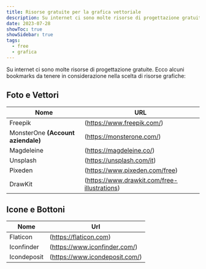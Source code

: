```yaml
---
title: Risorse gratuite per la grafica vettoriale
description: Su internet ci sono molte risorse di progettazione gratuite. Ecco alcuni bookmarks da tenere in considerazione nella scelta di risorse grafiche
date: 2023-07-28
showToc: true
showSidebar: true
tags:
  - free
  - grafica
---
```


Su internet ci sono molte risorse di progettazione gratuite. Ecco alcuni bookmarks da tenere in considerazione nella scelta di risorse grafiche: 

## Foto e Vettori

|Nome   |URL   |
|---|---|
|Freepik   |(https://www.freepik.com/)   | 
|MonsterOne **(Account aziendale)**   |(https://monsterone.com/)   | 
|Magdeleine   |(https://magdeleine.co/)   |
|Unsplash   |(https://unsplash.com/it)   | 
| Pixeden | (https://www.pixeden.com/free)|
| DrawKit | (https://www.drawkit.com/free-illustrations)|


## Icone e Bottoni

|Nome   | Url  |
|---|---|
| Flaticon | (https://flaticon.com)|
| Iconfinder | (https://www.iconfinder.com/)|
| Icondeposit | (https://www.icondeposit.com/)|


